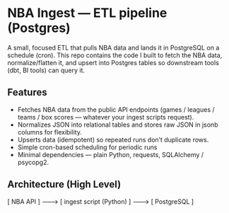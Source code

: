 # NBA Ingest — ETL pipeline (Postgres)

A small, focused ETL that pulls NBA data and lands it in PostgreSQL on a schedule (cron). This repo contains the code I built to fetch the NBA data, normalize/flatten it, and upsert into Postgres tables so downstream tools (dbt, BI tools) can query it.

## Features

- Fetches NBA data from the public API endpoints (games / leagues / teams / box scores — whatever your ingest scripts request).
- Normalizes JSON into relational tables and stores raw JSON in jsonb columns for flexibility.
- Upserts data (idempotent) so repeated runs don’t duplicate rows.
- Simple cron-based scheduling for periodic runs
- Minimal dependencies — plain Python, requests, SQLAlchemy / psycopg2.

## Architecture (High Level)

[ NBA API ]  --->  [ ingest script (Python) ]  --->  [ PostgreSQL ]

